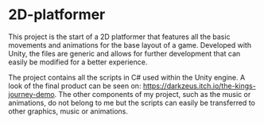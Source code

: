 # 2D-platformer
This project is the start of a 2D platformer that features all the basic movements and animations for the base layout of a game. Developed with Unity, the files are generic and allows for further development that can easily be modified for a better experience.

The project contains all the scripts in C# used within the Unity engine. A look of the final product can be seen on: https://darkzeus.itch.io/the-kings-journey-demo. The other components of my project, such as the music or animations, do not belong to me but the scripts can easily be transferred to other graphics, music or animations.
